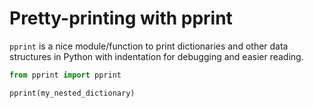 

# Pretty-printing with pprint

`pprint` is a nice module/function to print dictionaries and other data
structures in Python with indentation for debugging and easier reading.

```python
from pprint import pprint

pprint(my_nested_dictionary)
```
